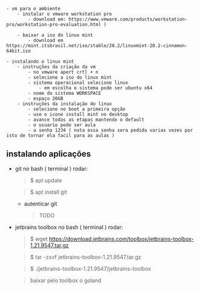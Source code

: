 	- vm para o ambiente
		- instalar o vmware workstation pro
            - download em: https://www.vmware.com/products/workstation-pro/workstation-pro-evaluation.html )
        
		- baixar a iso do linux mint 
            - download em https://mint.itsbrasil.net/iso/stable/20.2/linuxmint-20.2-cinnamon-64bit.iso

    - instalando o linux mint
        - instruções da criação da vm
            - no vmware apert crtl + n
            - selecione a iso do linux mint
            - sistema operacional selecione linux
                - em escolha o sistema pode ser ubuntu x64
            - nome do sistema WORKSPACE
            - espaço 20GB
        - instruções da instalação do linux
            - selecione no boot a primeira opção 
            - use o icone install mint no desktop
            - avance todas as etapas mantendo o default
            - o usuario pode ser aula
            - a senha 1234 ( nota essa senha sera pedida varias vezes por isto de tornar ela facil para as aulas )
    

## instalando aplicações

- git no bash ( terminal ) rodar: 
    > $ apt update
    
    > $ apt install git
    - autenticar git
        > TODO
    
- jetbrains toolbox no bash ( terminal ) rodar: 
    > $ wget https://download.jetbrains.com/toolbox/jetbrains-toolbox-1.21.9547.tar.gz

    > $ tar -zxvf jetbrains-toolbox-1.21.9547.tar.gz

    > $ ./jetbrains-toolbox-1.21.9547/jetbrains-toolbox 

    > baixar pelo toolbox o goland
